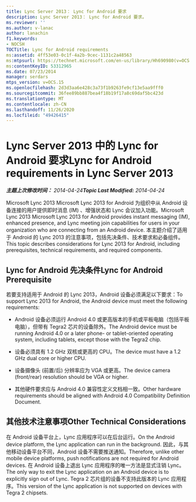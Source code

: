 ```yaml
---
title: Lync Server 2013： Lync for Android 要求
description: Lync Server 2013： Lync for Android 要求。
ms.reviewer: ''
ms.author: v-lanac
author: lanachin
f1.keywords:
- NOCSH
TOCTitle: Lync for Android requirements
ms:assetid: 4ff53e03-0c1f-4a2b-9cec-1131c2a48563
ms:mtpsurl: https://technet.microsoft.com/en-us/library/Hh690980(v=OCS.15)
ms:contentKeyID: 53312965
ms.date: 07/23/2014
manager: serdars
mtps_version: v=OCS.15
ms.openlocfilehash: 2d3d3aa6e428c3a73f1b9263fe9cf13e5aa9fff0
ms.sourcegitcommit: 36fee89bb887bea4f18b19f17a8c69daf5bc423d
ms.translationtype: MT
ms.contentlocale: zh-CN
ms.lasthandoff: 11/26/2020
ms.locfileid: "49426415"
---
```

# <a name="lync-for-android-requirements-in-lync-server-2013"></a><span data-ttu-id="9c80d-103">Lync Server 2013 中的 Lync for Android 要求</span><span class="sxs-lookup"><span data-stu-id="9c80d-103">Lync for Android requirements in Lync Server 2013</span></span>

<div data-xmlns="http://www.w3.org/1999/xhtml">

<div class="topic" data-xmlns="http://www.w3.org/1999/xhtml" data-msxsl="urn:schemas-microsoft-com:xslt" data-cs="https://msdn.microsoft.com/">

<div data-asp="https://msdn2.microsoft.com/asp">



</div>

<div id="mainSection">

<div id="mainBody"><span data-ttu-id="9c80d-104">

<span> </span></span><span class="sxs-lookup"><span data-stu-id="9c80d-104">

<span> </span></span></span>

<span data-ttu-id="9c80d-105">_**主题上次修改时间：** 2014-04-24_</span><span class="sxs-lookup"><span data-stu-id="9c80d-105">_**Topic Last Modified:** 2014-04-24_</span></span>

<span data-ttu-id="9c80d-106">Microsoft Lync 2013 Microsoft Lync 2013 for Android 为组织中从 Android 设备连接的用户提供即时消息 (IM) 、增强状态和 Lync 会议加入功能。</span><span class="sxs-lookup"><span data-stu-id="9c80d-106">Microsoft Lync 2013 Microsoft Lync 2013 for Android provides instant messaging (IM), enhanced presence, and Lync meeting join capabilities for users in your organization who are connecting from an Android device.</span></span> <span data-ttu-id="9c80d-107">本主题介绍了适用于 Android 的 Lync 2013 的注意事项，包括先决条件、技术要求和必备组件。</span><span class="sxs-lookup"><span data-stu-id="9c80d-107">This topic describes considerations for Lync 2013 for Android, including prerequisites, technical requirements, and required components.</span></span>

<div>

## <a name="lync-for-android-prerequisite"></a><span data-ttu-id="9c80d-108">Lync for Android 先决条件</span><span class="sxs-lookup"><span data-stu-id="9c80d-108">Lync for Android Prerequisite</span></span>

<span data-ttu-id="9c80d-109">若要支持适用于 Android 的 Lync 2013，Android 设备必须满足以下要求：</span><span class="sxs-lookup"><span data-stu-id="9c80d-109">To support Lync 2013 for Android, the Android device must meet the following requirements:</span></span>

  - <span data-ttu-id="9c80d-110">Android 设备必须运行 Android 4.0 或更高版本的手机或平板电脑（包括平板电脑），但带有 Tegra2 芯片的设备除外。</span><span class="sxs-lookup"><span data-stu-id="9c80d-110">The Android device must be running Android 4.0 or a later phone- or tablet-oriented operating system, including tablets, except those with the Tegra2 chip.</span></span>

  - <span data-ttu-id="9c80d-111">设备必须具有 1.2 GHz 双核或更高的 CPU。</span><span class="sxs-lookup"><span data-stu-id="9c80d-111">The device must have a 1.2 GHz dual core or higher CPU.</span></span>

  - <span data-ttu-id="9c80d-112">设备摄像头 (前置/后) 分辨率应为 VGA 或更高。</span><span class="sxs-lookup"><span data-stu-id="9c80d-112">The device camera (front/rear) resolution should be VGA or higher.</span></span>

  - <span data-ttu-id="9c80d-113">其他硬件要求应与 Android 4.0 兼容性定义文档相一致。</span><span class="sxs-lookup"><span data-stu-id="9c80d-113">Other hardware requirements should be aligned with Android 4.0 Compatibility Definition Document.</span></span>

</div>

<div>

## <a name="other-technical-considerations"></a><span data-ttu-id="9c80d-114">其他技术注意事项</span><span class="sxs-lookup"><span data-stu-id="9c80d-114">Other Technical Considerations</span></span>

<span data-ttu-id="9c80d-115">在 Android 设备平台上，Lync 应用程序可以在后台运行。</span><span class="sxs-lookup"><span data-stu-id="9c80d-115">On the Android device platform, the Lync application can run in the background.</span></span> <span data-ttu-id="9c80d-116">因此，与其他移动设备平台不同，Android 设备不需要推送通知。</span><span class="sxs-lookup"><span data-stu-id="9c80d-116">Therefore, unlike other mobile device platforms, push notifications are not required for Android devices.</span></span> <span data-ttu-id="9c80d-117">在 Android 设备上退出 Lync 应用程序的唯一方法是显式注销 Lync。</span><span class="sxs-lookup"><span data-stu-id="9c80d-117">The only way to exit the Lync application on an Android device is to explicitly sign out of Lync.</span></span> <span data-ttu-id="9c80d-118">Tegra 2 芯片组的设备不支持此版本的 Lync 应用程序。</span><span class="sxs-lookup"><span data-stu-id="9c80d-118">This version of the Lync application is not supported on devices with Tegra 2 chipsets.</span></span>

<span data-ttu-id="9c80d-119"></div>

</div>

<span> </span>

</div>

</div>

</span><span class="sxs-lookup"><span data-stu-id="9c80d-119"></div>

</div>

<span> </span>

</div>

</div>

</span></span></div>

